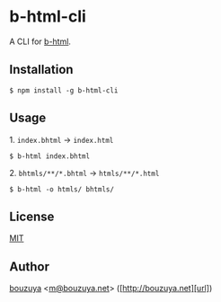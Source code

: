# b-html-cli

A CLI for [b-html](https://github.com/b-html/b-html).

## Installation

```
$ npm install -g b-html-cli
```

## Usage

1\. `index.bhtml` -> `index.html`

```
$ b-html index.bhtml
```

2\. `bhtmls/**/*.bhtml` -> `htmls/**/*.html`

```
$ b-html -o htmls/ bhtmls/
```

## License

[MIT](LICENSE)

## Author

[bouzuya][user] &lt;[m@bouzuya.net][email]&gt; ([http://bouzuya.net][url])

[user]: https://github.com/bouzuya
[email]: mailto:m@bouzuya.net
[url]: http://bouzuya.net
